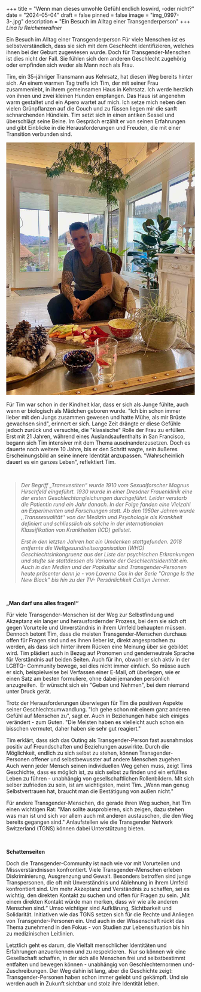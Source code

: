 +++
title = "Wenn man dieses unwohle Gefühl endlich loswird, -oder nicht?"
date = "2024-05-04"
draft = false
pinned = false
image = "img_0997-3-.jpg"
description = "Ein Besuch im Alltag einer Transgenderperson"
+++
*Lina lu Reichenwallner*



Ein Besuch im Alltag einer Transgenderperson
Für viele Menschen ist es selbstverständlich, dass sie sich mit dem Geschlecht identifizieren, welches ihnen bei der Geburt zugewiesen wurde. Doch für Transgender-Menschen ist dies nicht der Fall. Sie fühlen sich dem anderen Geschlecht zugehörig oder empfinden sich weder als Mann noch als Frau.

Tim, ein 35-jähriger Transmann aus Kehrsatz, hat diesen Weg bereits hinter sich. An einem warmen Tag treffe ich Tim, der mit seiner Frau zusammenlebt, in ihrem gemeinsamen Haus in Kehrsatz. Ich werde herzlich von ihnen und zwei kleinen Hunden empfangen. Das Haus ist angenehm warm gestaltet und ein Apero wartet auf mich. Ich setze mich neben den vielen Grünpflanzen auf die Couch und zu füssen liegen mir die sanft schnarchenden Hündlein. Tim setzt sich in einen antiken Sessel und überschlägt seine Beine.  Im Gespräch erzählt er von seinen Erfahrungen und gibt Einblicke in die Herausforderungen und Freuden, die mit einer Transition verbunden sind.

![Tim in seinem Zuhause. Bildquelle: Eigene Aufnahme](img_0997-3-.jpg)

Für Tim war schon in der Kindheit klar, dass er sich als Junge fühlte, auch wenn er biologisch als Mädchen geboren wurde. "Ich bin schon immer lieber mit den Jungs zusammen gewesen und hatte Mühe, als mir Brüste gewachsen sind", erinnert er sich. Lange Zeit drängte er diese Gefühle jedoch zurück und versuchte, die "klassische" Rolle der Frau zu erfüllen. Erst mit 21 Jahren, während eines Auslandsaufenthalts in San Francisco, begann sich Tim intensiver mit dem Thema auseinanderzusetzen. Doch es dauerte noch weitere 10 Jahre, bis er den Schritt wagte, sein äußeres Erscheinungsbild an seine innere Identität anzupassen. "Wahrscheinlich dauert es ein ganzes Leben", reflektiert Tim.

 

> *Der Begriff „Transvestiten“ wurde 1910 vom Sexualforscher Magnus Hirschfeld eingeführt. 1930 wurde in einer Dresdner Frauenklinik eine der ersten Geschlechtangleichungen durchgeführt. Leider verstarb die Patientin rund ein Jahr danach. In der Folge fanden eine Vielzahl an Experimenten und Forschungen statt. Ab den 1950er Jahren wurde ,,Transsexualität‘‘ von der Medizin und Psychologie als Krankheit definiert und schliesslich als solche in der internationalen Klassifikation von Krankheiten (ICD) gelistet.*
>
> *Erst in den letzten Jahren hat ein Umdenken stattgefunden. 2018 entfernte die Weltgesundheitsorganisation (WHO) Geschlechtsinkongruenz aus der Liste der psychischen Erkrankungen und stufte sie stattdessen als Variante der Geschlechtsidentität ein. Auch in den Medien und der Popkultur sind Transgender-Personen heute präsenter denn je - von Laverne Cox in der Serie "Orange Is the New Black" bis hin zu der TV- Persönlichkeit Caitlyn Jenner.*

 

**„Man darf uns alles fragen!“**

Für viele Transgender-Menschen ist der Weg zur Selbstfindung und Akzeptanz ein langer und herausfordernder Prozess, bei dem sie sich oft gegen Vorurteile und Unverständnis in ihrem Umfeld behaupten müssen. Dennoch betont Tim, dass die meisten Transgender-Menschen durchaus offen für Fragen sind und es ihnen lieber ist, direkt angesprochen zu werden, als dass sich hinter ihrem Rücken eine Meinung über sie gebildet wird. Tim plädiert auch in Bezug auf Pronomen und genderneutrale Sprache für Verständnis auf beiden Seiten. Auch für ihn, obwohl er sich aktiv in der LGBTQ- Community bewege, sei dies nicht immer einfach. So müsse auch er sich, beispielweise bei Verfassen einer E-Mail, oft überlegen, wie er einen Satz am besten formuliere, ohne dabei jemanden persönlich anzugreifen.  Er wünscht sich ein "Geben und Nehmen", bei dem niemand unter Druck gerät.

Trotz der Herausforderungen überwiegen für Tim die positiven Aspekte seiner Geschlechtsumwandlung. "Ich gehe schon mit einem ganz anderen Gefühl auf Menschen zu", sagt er. Auch in Beziehungen habe sich einiges verändert - zum Guten. "Die Meisten haben es vielleicht auch schon ein bisschen vermutet, daher haben sie sehr gut reagiert."

Tim erklärt, dass sich das Outing als Transgender-Person fast ausnahmslos positiv auf Freundschaften und Beziehungen auswirkte. Durch die Möglichkeit, endlich zu sich selbst zu stehen, können Transgender-Personen offener und selbstbewusster auf andere Menschen zugehen. Auch wenn jeder Mensch seinen individuellen Weg gehen muss, zeigt Tims Geschichte, dass es möglich ist, zu sich selbst zu finden und ein erfülltes Leben zu führen - unabhängig von gesellschaftlichen Rollenbildern. Mit sich selber zufrieden zu sein, ist am wichtigsten, meint Tim. „Wenn man genug Selbstvertrauen hat, braucht man die Bestätigung von außen nicht."

Für andere Transgender-Menschen, die gerade ihren Weg suchen, hat Tim einen wichtigen Rat: "Man sollte ausprobieren, sich zeigen, dazu stehen was man ist und sich vor allem auch mit anderen austauschen, die den Weg bereits gegangen sind." Anlaufstellen wie die Transgender Network Switzerland (TGNS) können dabei Unterstützung bieten.

 

**Schattenseiten**

Doch die Transgender-Community ist nach wie vor mit Vorurteilen und Missverständnissen konfrontiert. Viele Transgender-Menschen erleben Diskriminierung, Ausgrenzung und Gewalt. Besonders betroffen sind junge Transpersonen, die oft mit Unverständnis und Ablehnung in ihrem Umfeld konfrontiert sind. Um mehr Akzeptanz und Verständnis zu schaffen, sei es wichtig, den direkten Kontakt zu suchen und offen für Fragen zu sein. „Mit einem direkten Kontakt würde man merken, dass wir wie alle anderen Menschen sind.“ Umso wichtiger sind Aufklärung, Sichtbarkeit und Solidarität. Initiativen wie das TGNS setzen sich für die Rechte und Anliegen von Transgender-Personen ein. Und auch in der Wissenschaft rückt das Thema zunehmend in den Fokus - von Studien zur Lebenssituation bis hin zu medizinischen Leitlinien.

Letztlich geht es darum, die Vielfalt menschlicher Identitäten und Erfahrungen anzuerkennen und zu respektieren.  Nur so können wir eine Gesellschaft schaffen, in der sich alle Menschen frei und selbstbestimmt entfalten und bewegen können - unabhängig von Geschlechternormen und-Zuschreibungen. Der Weg dahin ist lang, aber die Geschichte zeigt: Transgender-Personen haben schon immer gelebt und gekämpft. Und sie werden auch in Zukunft sichtbar und stolz ihre Identität leben.